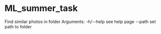 # ML_summer_task
Find similar photos in folder
Arguments:
-h/--help see help page
--path set path to folder
